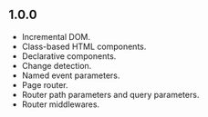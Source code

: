 ## 1.0.0

- Incremental DOM.
- Class-based HTML components.
- Declarative components.
- Change detection.
- Named event parameters.
- Page router.
- Router path parameters and query parameters.
- Router middlewares.
